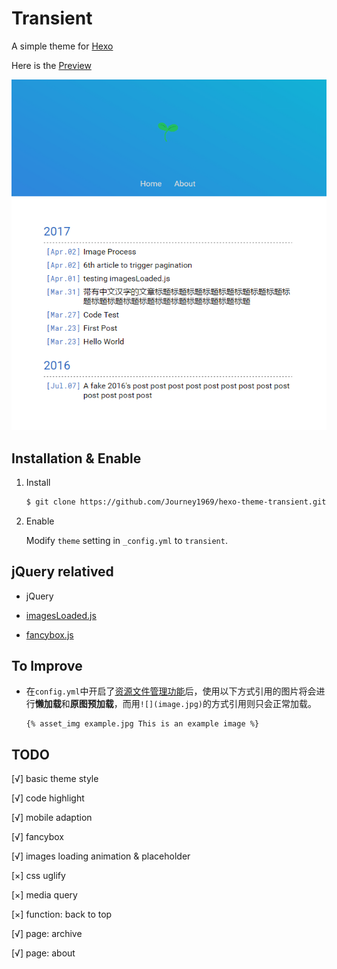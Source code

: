 # Transient

A simple theme for [Hexo](https://hexo.io)

Here is the [Preview](http://journey1969.com)

![Transient Preview](hexo-theme-transient-preview.png)

## Installation & Enable

1. Install

   ``` bash
   $ git clone https://github.com/Journey1969/hexo-theme-transient.git
   ```

2. Enable

   Modify `theme` setting in `_config.yml` to `transient`.

## jQuery relatived

- jQuery

- [imagesLoaded.js](http://imagesloaded.desandro.com/)

- [fancybox.js](http://fancybox.net/)

## To Improve

- 在`config.yml`中开启了[资源文件管理功能](https://hexo.io/zh-cn/docs/asset-folders.html)后，使用以下方式引用的图片将会进行**懒加载**和**原图预加载**，而用`![](image.jpg)`的方式引用则只会正常加载。
  ```
  {% asset_img example.jpg This is an example image %}
  ```

## TODO

[√] basic theme style

[√] code highlight

[√] mobile adaption

[√] fancybox

[√] images loading animation & placeholder

[×] css uglify

[×] media query

[×] function: back to top

[√] page: archive

[√] page: about
